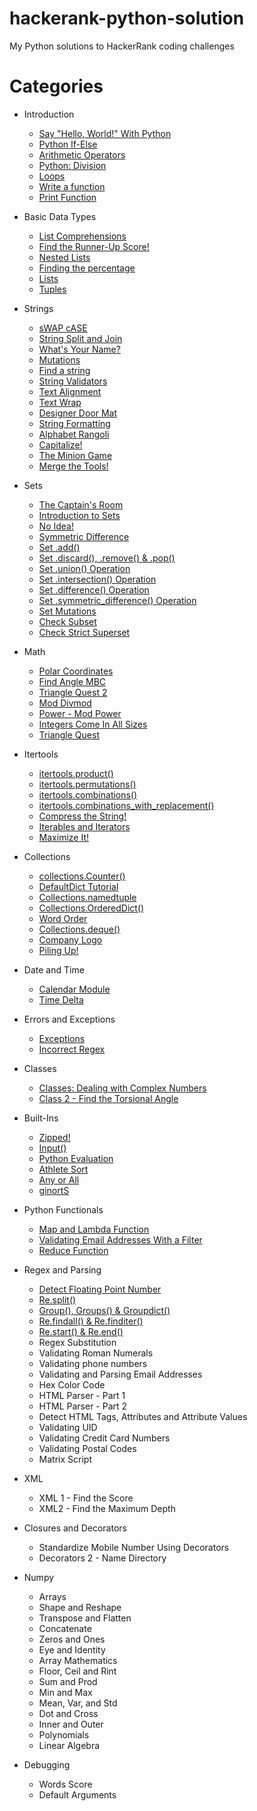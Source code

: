# hackerank-python-solution
My Python solutions to HackerRank coding challenges

# Categories
- Introduction
  - [Say "Hello, World!" With Python](solutions/Introduction/hello_world.py)
  - [Python If-Else](solutions/Introduction/Python-If-Else)
  - [Arithmetic Operators](solutions/Introduction/Arithmetic_Operators)
  - [Python: Division](solutions/Introduction/Division)
  - [Loops](solutions/Introduction/Loops)
  - [Write a function](solutions/Introduction/Write_a_function)
  - [Print Function](solutions/Introduction/Print_Function)


- Basic Data Types
  - [List Comprehensions](solutions/Basic_Data_Types/List_Comprehensions)
  - [Find the Runner-Up Score!](solutions/Basic_Data_Types/Find_the_Runner-Up_Score)
  - [Nested Lists](solutions/Basic_Data_Types/Nested_Lists)
  - [Finding the percentage](solutions/Basic_Data_Types/Finding_the_percentage)
  - [Lists](solutions/Basic_Data_Types/Lists)
  - [Tuples](solutions/Basic_Data_Types/Tuples)


- Strings
  - [sWAP cASE](solutions/Strings/sWAP_cASE)
  - [String Split and Join](solutions/Strings/String_Split_and_Join)
  - [What's Your Name?](solutions/Strings/What_is_Your_Name)
  - [Mutations](solutions/Strings/Mutations)
  - [Find a string](solutions/Strings/Find_a_string)
  - [String Validators](solutions/Strings/String_Validators)
  - [Text Alignment](solutions/Strings/Text_Alignment)
  - [Text Wrap](solutions/Strings/Text_Wrap)
  - [Designer Door Mat](solutions/Strings/Designer_Door_Mat)
  - [String Formatting](solutions/Strings/String_Formatting)
  - [Alphabet Rangoli](solutions/Strings/Alphabet_Rangoli)
  - [Capitalize!](solutions/Strings/Capitalize)
  - [The Minion Game](solutions/Strings/The_Minion_Game)
  - [Merge the Tools!](solutions/Strings/Merge_the_Tools)


- Sets
  - [The Captain's Room](solutions/Sets/The_Captain_Room)
  - [Introduction to Sets](solutions/Sets/Introduction_to_Sets)
  - [No Idea!](solutions/Sets/No_Idea)
  - [Symmetric Difference](solutions/Sets/Symmetric_Difference)
  - [Set .add()](solutions/Sets/add)
  - [Set .discard(), .remove() & .pop()](solutions/Sets/discard_remove_pop())
  - [Set .union() Operation](solutions/Sets/union()_Operation)
  - [Set .intersection() Operation](solutions/Sets/intersection()_Operation)
  - [Set .difference() Operation](solutions/Sets/difference()_Operation)
  - [Set .symmetric_difference() Operation](solutions/Sets/symmetric_difference()_Operation)
  - [Set Mutations](solutions/Sets/Mutations)
  - [Check Subset](solutions/Sets/Check_Subset)
  - [Check Strict Superset](solutions/Sets/Strict_Superset)


- Math
  - [Polar Coordinates](solutions/Math/Polar_coordinates)
  - [Find Angle MBC](solutions/Math/Find_Angle_MBC)
  - [Triangle Quest 2](solutions/Math/Triangle_Quest_2)
  - [Mod Divmod](solutions/Math/Mod_Divmod)
  - [Power - Mod Power](solutions/Math/Mod_Power)
  - [Integers Come In All Sizes](solutions/Math/Integers_Come_In_All_Sizes)
  - [Triangle Quest](solutions/Math/Triangle_Quest)


- Itertools
  - [itertools.product()](solutions/Itertools/itertools.product)
  - [itertools.permutations()](solutions/Itertools/itertools.permutations)
  - [itertools.combinations()](solutions/Itertools/itertools.combinations)
  - [itertools.combinations_with_replacement()](solutions/Itertools/itertools.combinations_with_replacement)
  - [Compress the String!](solutions/Itertools/Compress_the_String)
  - [Iterables and Iterators](solutions/Itertools/Iterables_and_Iterators)
  - [Maximize It!](solutions/Itertools/Maximize_It)

- Collections
  - [collections.Counter()](solutions/Collections/collections_Counter)
  - [DefaultDict Tutorial](solutions/Collections/DefaultDict_Tutorial)
  - [Collections.namedtuple](solutions/Collections/Collections_namedtuple)
  - [Collections.OrderedDict()](solutions/Collections/OrderedDict)
  - [Word Order](solutions/Collections/WordOrder)
  - [Collections.deque()](solutions/Collections/deque())
  - [Company Logo](solutions/Collections/Company_Logo)
  - [Piling Up!](solutions/Collections/Piling_Up)


- Date and Time
  - [Calendar Module](solutions/Date_and_Time/Calendar_Module)
  - [Time Delta](solutions/Date_and_Time/Time_Delta)


- Errors and Exceptions
  - [Exceptions](solutions/Errors_and_Exceptions/Exceptions)
  - [Incorrect Regex](solutions/Errors_and_Exceptions/Incorrect_Regex)

- Classes
  - [Classes: Dealing with Complex Numbers](solutions/Classes/Dealing_with_Complex_Numbers)
  - [Class 2 - Find the Torsional Angle](solutions/Classes/Find_the_Torsional_Angle)

- Built-Ins
  - [Zipped!](solutions/Built-Ins/Zipped)
  - [Input()](solutions/Built-Ins/Input)
  - [Python Evaluation](solutions/Built-Ins/Evaluation)
  - [Athlete Sort](solutions/Built-Ins/Athlete_Sort)
  - [Any or All](solutions/Built-Ins/Any_or_All)
  - [ginortS](solutions/Built-Ins/ginortS)


- Python Functionals
  - [Map and Lambda Function](solutions/Functionals/Map_and_Lambda_Function)
  - [Validating Email Addresses With a Filter](solutions/Functionals/Validating_Email_Addresses_With_a_Filter)
  - [Reduce Function](solutions/Functionals/Reduce_Function)

- Regex and Parsing
  - [Detect Floating Point Number](solutions/Regex_and_Parsing/Detect_Floating_Point_Number)
  - [Re.split()](solutions/Regex_and_Parsing/Re.split())
  - [Group(), Groups() & Groupdict()](solutions/Regex_and_Parsing/Group)
  - [Re.findall() & Re.finditer()](solutions/Regex_and_Parsing/findall&finditer)
  - [Re.start() & Re.end()](solutions/Regex_and_Parsing/start()&end())
  - Regex Substitution
  - Validating Roman Numerals
  - Validating phone numbers
  - Validating and Parsing Email Addresses
  - Hex Color Code
  - HTML Parser - Part 1
  - HTML Parser - Part 2
  - Detect HTML Tags, Attributes and Attribute Values
  - Validating UID
  - Validating Credit Card Numbers
  - Validating Postal Codes
  - Matrix Script

- XML
  - XML 1 - Find the Score
  - XML2 - Find the Maximum Depth

- Closures and Decorators
  - Standardize Mobile Number Using Decorators
  - Decorators 2 - Name Directory

- Numpy
  - Arrays
  - Shape and Reshape
  - Transpose and Flatten
  - Concatenate
  - Zeros and Ones
  - Eye and Identity
  - Array Mathematics
  - Floor, Ceil and Rint
  - Sum and Prod
  - Min and Max
  - Mean, Var, and Std
  - Dot and Cross
  - Inner and Outer
  - Polynomials
  - Linear Algebra


- Debugging
  - Words Score
  - Default Arguments

  
